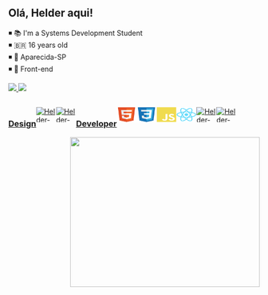  ## Olá, Helder aqui! <br>
 ◾ 📚 I'm a Systems Development Student <br>
 ◾ 🇧🇷 16 years old <br>
 ◾ 📍 Aparecida-SP <br>
 ◾ 🎨 Front-end
 
 <a href="https://github.com/H3llder">
  <img height="180em" src="https://github-readme-stats.vercel.app/api?username=H3llder&show_icons=true&theme=monokai&include_all_commits=true&count_private=true"/>
  <img height="125em" src="https://github-readme-stats.vercel.app/api/top-langs/?username=H3llder&layout=compact&langs_count=7&theme=merko"/>
</div>

##

<div align="left">

 <div style="display: flex; flex-Direction: "row"; justify-content: "space-around"><br>
  <!--Competências e Habilidades-->
                                                                                 
  <h3>Design</h3>
                                                                                 
  <img align="center" alt="Helder-Photoshop" height="30" width="40" src="https://cdn.jsdelivr.net/gh/devicons/devicon/icons/photoshop/photoshop-line.svg">
  <img align="center" alt="Helder-Photoshop" height="30" width="40" src="https://cdn.jsdelivr.net/gh/devicons/devicon/icons/premierepro/premierepro-original.svg">
  
  <h3>Developer</h3>
  
  <img align="center" alt="Helder-HTML" height="30" width="40" src="https://raw.githubusercontent.com/devicons/devicon/master/icons/html5/html5-original.svg">
  <img align="center" alt="Helder-CSS" height="30" width="40" src="https://raw.githubusercontent.com/devicons/devicon/master/icons/css3/css3-original.svg">
  <img align="center" alt="Helder-Js" height="30" width="40" src="https://raw.githubusercontent.com/devicons/devicon/master/icons/javascript/javascript-plain.svg">
  <img align="center" alt="Helder-React" height="30" width="40" src="https://raw.githubusercontent.com/devicons/devicon/master/icons/react/react-original.svg">
  <img align="center" alt="Helder-PHP" height="30" width="40" src="https://cdn.jsdelivr.net/gh/devicons/devicon/icons/php/php-original.svg"><img align="center" alt="Helder-MySQL" height="30" width="40" src="https://cdn.jsdelivr.net/gh/devicons/devicon/icons/mysql/mysql-original-wordmark.svg">
</div>
 
</div>

<div align="right"><img width="380" height="300" src="https://pandatoryu.files.wordpress.com/2013/03/naruto-sd-gif-de-14ssjgoku-visite-pandatoryu.gif"></div>

#
